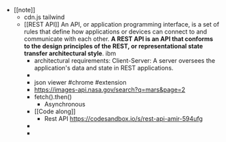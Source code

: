 - [[note]]
	- cdn.js tailwind
	- [[REST API]] An API, or application programming interface, is a set of rules that define how applications or devices can connect to and communicate with each other. **A REST API is an API that conforms to the design principles of the REST, or representational state transfer architectural style**. ibm
		- architectural requirements: Client-Server: A server oversees the application's data and state in REST applications.
		-
		- json viewer #chrome #extension
		- https://images-api.nasa.gov/search?q=mars&page=2
		- fetch().then()
			- Asynchronous
		- [[Code along]]
			- Rest API https://codesandbox.io/s/rest-api-amir-594ufg
		-
		-